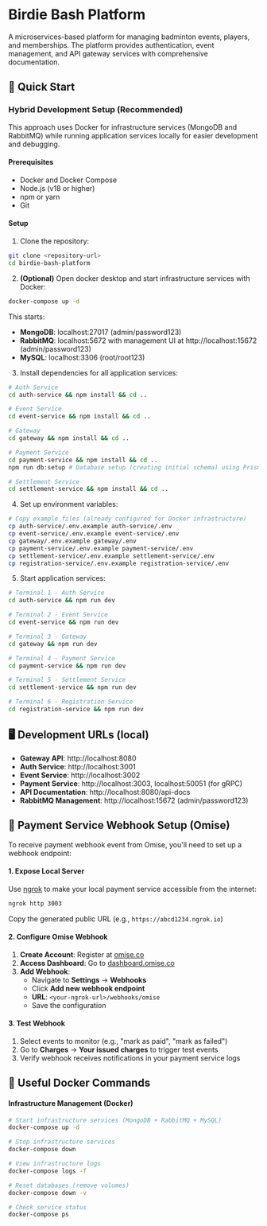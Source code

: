 # Birdie Bash Platform

A microservices-based platform for managing badminton events, players, and memberships. The platform provides authentication, event management, and API gateway services with comprehensive documentation.

## 🚀 Quick Start

### Hybrid Development Setup (Recommended)

This approach uses Docker for infrastructure services (MongoDB and RabbitMQ) while running application services locally for easier development and debugging.

#### Prerequisites

- Docker and Docker Compose
- Node.js (v18 or higher)
- npm or yarn
- Git

#### Setup

1. Clone the repository:

```bash
git clone <repository-url>
cd birdie-bash-platform
```

2. **(Optional)** Open docker desktop and start infrastructure services with Docker:

```bash
docker-compose up -d
```

This starts:

- **MongoDB**: localhost:27017 (admin/password123)
- **RabbitMQ**: localhost:5672 with management UI at http://localhost:15672 (admin/password123)
- **MySQL**: localhost:3306 (root/root123)

3. Install dependencies for all application services:

```bash
# Auth Service
cd auth-service && npm install && cd ..

# Event Service
cd event-service && npm install && cd ..

# Gateway
cd gateway && npm install && cd ..

# Payment Service
cd payment-service && npm install && cd ..
npm run db:setup # Database setup (creating initial schema) using Prisma

# Settlement Service
cd settlement-service && npm install && cd ..
```

4. Set up environment variables:

```bash
# Copy example files (already configured for Docker infrastructure)
cp auth-service/.env.example auth-service/.env
cp event-service/.env.example event-service/.env
cp gateway/.env.example gateway/.env
cp payment-service/.env.example payment-service/.env
cp settlement-service/.env.example settlement-service/.env
cp registration-service/.env.example registration-service/.env
```

5. Start application services:

```bash
# Terminal 1 - Auth Service
cd auth-service && npm run dev

# Terminal 2 - Event Service  
cd event-service && npm run dev

# Terminal 3 - Gateway
cd gateway && npm run dev

# Terminal 4 - Payment Service
cd payment-service && npm run dev

# Terminal 5 - Settlement Service
cd settlement-service && npm run dev

# Terminal 6 - Registration Service
cd registration-service && npm run dev
```

## 🖥️ Development URLs (local)

- **Gateway API**: http://localhost:8080
- **Auth Service**: http://localhost:3001
- **Event Service**: http://localhost:3002
- **Payment Service**: http://localhost:3003, localhost:50051 (for gRPC)
- **API Documentation**: http://localhost:8080/api-docs
- **RabbitMQ Management**: http://localhost:15672 (admin/password123)

## 🔗 Payment Service Webhook Setup (Omise)

To receive payment webhook event from Omise, you'll need to set up a webhook endpoint:

#### 1. Expose Local Server

Use [ngrok](https://ngrok.com/) to make your local payment service accessible from the internet:

```bash
ngrok http 3003
```

Copy the generated public URL (e.g., `https://abcd1234.ngrok.io`)

#### 2. Configure Omise Webhook

1. **Create Account**: Register at [omise.co](https://www.omise.co/)
2. **Access Dashboard**: Go to [dashboard.omise.co](https://dashboard.omise.co/)
3. **Add Webhook**:
    - Navigate to **Settings** → **Webhooks**
    - Click **Add new webhook endpoint**
    - **URL**: `<your-ngrok-url>/webhooks/omise`
    - Save the configuration

#### 3. Test Webhook

1. Select events to monitor (e.g., "mark as paid", "mark as failed")
2. Go to **Charges** → **Your issued charges** to trigger test events
3. Verify webhook receives notifications in your payment service logs

## 🐳 Useful Docker Commands

#### Infrastructure Management (Docker)

```bash
# Start infrastructure services (MongoDB + RabbitMQ + MySQL)
docker-compose up -d

# Stop infrastructure services
docker-compose down

# View infrastructure logs
docker-compose logs -f

# Reset databases (remove volumes)
docker-compose down -v

# Check service status
docker-compose ps
```
